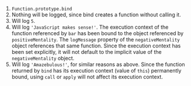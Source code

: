 1. `Function.prototype.bind`
2. Nothing will be logged, since bind creates a function without calling it.
3. Will log `5`.
4. Will log `'JavaScript makes sense!'`. The execution context of the function referenced by `bar` has been bound to the object referenced by `positiveMentality`. The `logMessage` property of the `negativeMentality` object references that same function. Since the execution context has been set explicitly, it will not default to the implicit value of the `negativeMentality` object.
5. Will log `'Amazebulous!'`, for similar reasons as above. Since the function returned by `bind` has its execution context (value of `this`) permanently bound, using `call` or `apply` will not affect its execution context.
